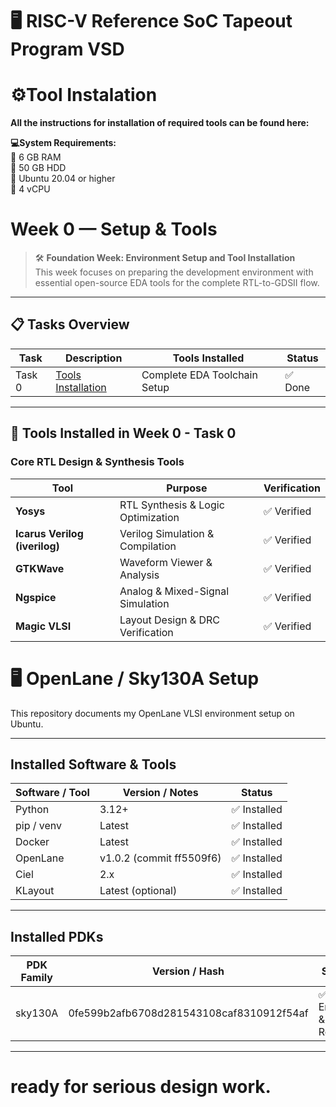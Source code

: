 # 🖥️ RISC-V Reference SoC Tapeout Program VSD
# ⚙️Tool Instalation
<p><b>All the instructions for installation of required tools can be found here:</b></p>
<b>💻System Requirements:</b><br>
🧠 6 GB RAM<br>
💾 50 GB HDD<br>
🐧 Ubuntu 20.04 or higher<br>
🔲  4 vCPU<br>

# Week 0 — Setup & Tools

> 🛠 **Foundation Week: Environment Setup and Tool Installation**  
This week focuses on preparing the development environment with essential open-source EDA tools for the complete RTL-to-GDSII flow.

---

## 📋 Tasks Overview

| Task   | Description          | Tools Installed             | Status |
|--------|----------------------|-----------------------------|--------|
| Task 0 | [Tools Installation](#tools-installed-in-week-0---task-0) | Complete EDA Toolchain Setup | ✅ Done |

---

## 🧰 Tools Installed in Week 0 - Task 0

### Core RTL Design & Synthesis Tools

| Tool       | Purpose                             | Verification |
|------------|-------------------------------------|--------------|
| **Yosys**  | RTL Synthesis & Logic Optimization  | ✅ Verified  |
| **Icarus Verilog (iverilog)** | Verilog Simulation & Compilation | ✅ Verified  |
| **GTKWave**| Waveform Viewer & Analysis          | ✅ Verified  |
| **Ngspice**| Analog & Mixed-Signal Simulation    | ✅ Verified  |
| **Magic VLSI** | Layout Design & DRC Verification | ✅ Verified  |


# 🖥️ OpenLane / Sky130A Setup

This repository documents my OpenLane VLSI environment setup on Ubuntu.

---

## Installed Software & Tools

| Software / Tool | Version / Notes          | Status      |
|-----------------|------------------------|------------|
| Python          | 3.12+                  | ✅ Installed |
| pip / venv      | Latest                  | ✅ Installed |
| Docker          | Latest                  | ✅ Installed |
| OpenLane        | v1.0.2 (commit ff5509f6) | ✅ Installed |
| Ciel            | 2.x                     | ✅ Installed |
| KLayout         | Latest (optional)       | ✅ Installed |

---

## Installed PDKs

| PDK Family | Version / Hash                                      | Status               | Location                 |
|------------|----------------------------------------------------|--------------------|-------------------------|
| sky130A    | 0fe599b2afb6708d281543108caf8310912f54af         | ✅ Enabled & Ready | `~/.ciel/sky130A`       |

---


 # ready for serious design work.


